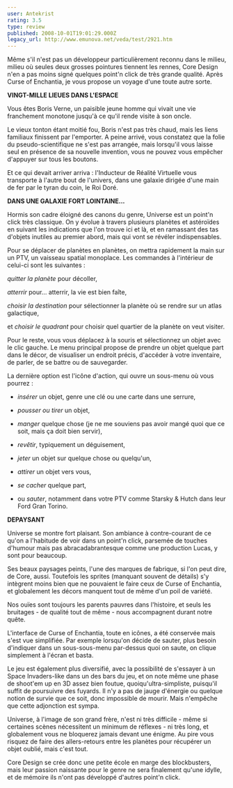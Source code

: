 ```yaml
---
user: Antekrist
rating: 3.5
type: review
published: 2008-10-01T19:01:29.000Z
legacy_url: http://www.emunova.net/veda/test/2921.htm
---
```

Même s'il n'est pas un développeur particulièrement reconnu dans le milieu, milieu où seules deux grosses pointures tiennent les rennes, Core Design n'en a pas moins signé quelques point'n click de très grande qualité. Après Curse of Enchantia, je vous propose un voyage d'une toute autre sorte.  

  

**VINGT-MILLE LIEUES DANS L'ESPACE**  

Vous êtes Boris Verne, un paisible jeune homme qui vivait une vie franchement monotone jusqu'à ce qu'il rende visite à son oncle.  

Le vieux tonton étant moitié fou, Boris n'est pas très chaud, mais les liens familiaux finissent par l'emporter. A peine arrivé, vous constatez que la folie du pseudo-scientifique ne s'est pas arrangée, mais lorsqu'il vous laisse seul en présence de sa nouvelle invention, vous ne pouvez vous empêcher d'appuyer sur tous les boutons.  

Et ce qui devait arriver arriva : l'Inducteur de Réalité Virtuelle vous transporte à l'autre bout de l'univers, dans une galaxie dirigée d'une main de fer par le tyran du coin, le Roi Doré.  

  

**DANS UNE GALAXIE FORT LOINTAINE...**  

Hormis son cadre éloigné des canons du genre, Universe est un point'n click très classique. On y évolue à travers plusieurs planètes et astéroïdes en suivant les indications que l'on trouve ici et là, et en ramassant des tas d'objets inutiles au premier abord, mais qui vont se révéler indispensables.  

Pour se déplacer de planètes en planètes, on mettra rapidement la main sur un PTV, un vaisseau spatial monoplace. Les commandes à l'intérieur de celui-ci sont les suivantes :   

_quitter la planète_ pour décoller,  

_atterrir_ pour... atterrir, la vie est bien faîte,  

_choisir la destination_ pour sélectionner la planète où se rendre sur un atlas galactique,  

et _choisir le quadrant_ pour choisir quel quartier de la planète on veut visiter.  

Pour le reste, vous vous déplacez à la souris et sélectionnez un objet avec le clic gauche. Le menu principal propose de prendre un objet quelque part dans le décor, de visualiser un endroit précis, d'accéder à votre inventaire, de parler, de se battre ou de sauvegarder.  

La dernière option est l'icône d'action, qui ouvre un sous-menu où vous pourrez :   

- _insérer_ un objet, genre une clé ou une carte dans une serrure,  

- _pousser ou tirer_ un objet,  

- _manger_ quelque chose (je ne me souviens pas avoir mangé quoi que ce soit, mais ça doit bien servir),  

- _revêtir_, typiquement un déguisement,  

- _jeter_ un objet sur quelque chose ou quelqu'un,  

- _attirer_ un objet vers vous,  

- _se cacher_ quelque part,  

- ou _sauter_, notamment dans votre PTV comme Starsky & Hutch dans leur Ford Gran Torino.  

  

**DEPAYSANT**  

Universe se montre fort plaisant. Son ambiance à contre-courant de ce qu'on a l'habitude de voir dans un point'n click, parsemée de touches d'humour mais pas abracadabrantesque comme une production Lucas, y sont pour beaucoup.  

Ses beaux paysages peints, l'une des marques de fabrique, si l'on peut dire, de Core, aussi. Toutefois les sprites (manquant souvent de détails) s'y intègrent moins bien que ne pouvaient le faire ceux de Curse of Enchantia, et globalement les décors manquent tout de même d'un poil de variété.  

Nos ouïes sont toujours les parents pauvres dans l'histoire, et seuls les bruitages - de qualité tout de même - nous accompagnent durant notre quête.  

L'interface de Curse of Enchantia, toute en icônes, a été conservée mais s'est vue simplifiée. Par exemple lorsqu'on décide de sauter, plus besoin d'indiquer dans un sous-sous-menu par-dessus quoi on saute, on clique simplement à l'écran et basta.  

Le jeu est également plus diversifié, avec la possibilité de s'essayer à un Space Invaders-like dans un des bars du jeu, et on note même une phase de shoot'em up en 3D assez bien foutue, quoiqu'ultra-simpliste, puisqu'il suffit de poursuivre des fuyards. Il n'y a pas de jauge d'énergie ou quelque notion de survie que ce soit, donc impossible de mourir. Mais n'empêche que cette adjonction est sympa.  

Universe, à l'image de son grand frère, n'est ni très difficile - même si certaines scènes nécessitent un minimum de réflexes - ni très long, et globalement vous ne bloquerez jamais devant une énigme. Au pire vous risquez de faire des allers-retours entre les planètes pour récupérer un objet oublié, mais c'est tout.  

  

Core Design se crée donc une petite école en marge des blockbusters, mais leur passion naissante pour le genre ne sera finalement qu'une idylle, et de mémoire ils n'ont pas développé d'autres point'n click.